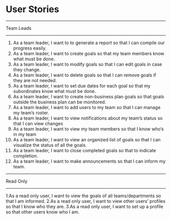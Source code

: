 User Stories
============

___________________

Team Leads
___________________


1. As a team leader, I want to to generate a report so that I can compile our progress easily.
2. As a team leader, I want to create goals so that my team members know what must be 	done.
3. As a team leader, I want to modify goals so that I can edit goals in case they change.
4. As a team leader, I want to delete goals so that I can remove goals if they are not needed.
5. As a team leader, I want to set due dates for each goal so that my subordinates know what must be done.
6. As a team leader, I want to create non-business plan goals so that goals outside the business plan can be monitored.
7. As a team leader, I want to add users to my team so that I can manage my team’s roster.
8. As a team leader, I want to view notifications about my team’s status so that I can view changes
9. As a team leader, I want to view my team members so that I know who’s in my team
10. As a team leader, I want to view an organized list of goals so that I can visualize the status of all the goals.
11. As a team leader, I want to close completed goals so that to indicate completion.
12. As a team leader, I want to make announcements so that I can inform my team.


__________________

Read Only

__________________

1.As a read only user, I want to view the goals of all teams/departments so that I am informed.
2.As a read only user, I want to view other users’ profiles so that I know who they are.
3.As a read only user, I want to set up a profile so that other users know who I am.

